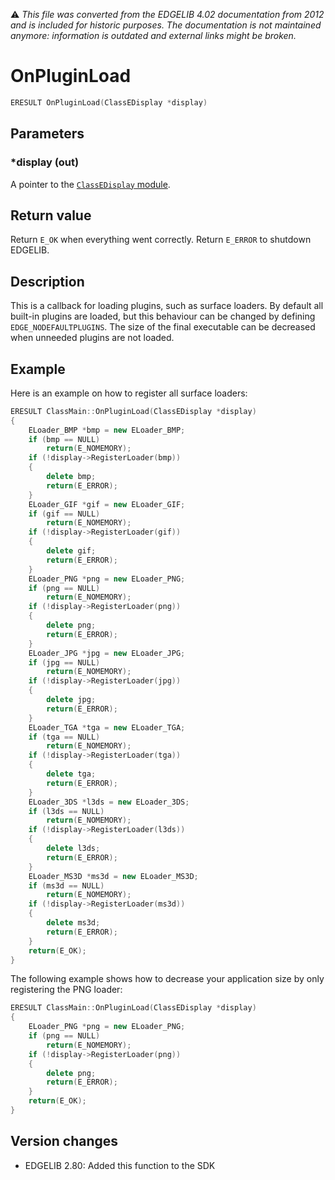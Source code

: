 :warning: _This file was converted from the EDGELIB 4.02 documentation from 2012 and is included for historic purposes. The documentation is not maintained anymore: information is outdated and external links might be broken._

# OnPluginLoad


```c++
ERESULT OnPluginLoad(ClassEDisplay *display)
```

## Parameters
### *display (out)
A pointer to the [`ClassEDisplay` module](classedisplay.md).

## Return value
Return `E_OK` when everything went correctly. Return `E_ERROR` to shutdown EDGELIB.

## Description
This is a callback for loading plugins, such as surface loaders. By default all built-in plugins are loaded, but this behaviour can be changed by defining `EDGE_NODEFAULTPLUGINS`. The size of the final executable can be decreased when unneeded plugins are not loaded.

## Example
Here is an example on how to register all surface loaders:

```c++
ERESULT ClassMain::OnPluginLoad(ClassEDisplay *display) 
{ 
    ELoader_BMP *bmp = new ELoader_BMP; 
    if (bmp == NULL) 
        return(E_NOMEMORY); 
    if (!display->RegisterLoader(bmp)) 
    { 
        delete bmp; 
        return(E_ERROR); 
    } 
    ELoader_GIF *gif = new ELoader_GIF; 
    if (gif == NULL) 
        return(E_NOMEMORY); 
    if (!display->RegisterLoader(gif)) 
    { 
        delete gif; 
        return(E_ERROR); 
    } 
    ELoader_PNG *png = new ELoader_PNG; 
    if (png == NULL) 
        return(E_NOMEMORY); 
    if (!display->RegisterLoader(png)) 
    { 
        delete png; 
        return(E_ERROR); 
    } 
    ELoader_JPG *jpg = new ELoader_JPG; 
    if (jpg == NULL) 
        return(E_NOMEMORY); 
    if (!display->RegisterLoader(jpg)) 
    { 
        delete jpg; 
        return(E_ERROR); 
    } 
    ELoader_TGA *tga = new ELoader_TGA; 
    if (tga == NULL) 
        return(E_NOMEMORY); 
    if (!display->RegisterLoader(tga)) 
    { 
        delete tga; 
        return(E_ERROR); 
    } 
    ELoader_3DS *l3ds = new ELoader_3DS; 
    if (l3ds == NULL) 
        return(E_NOMEMORY); 
    if (!display->RegisterLoader(l3ds)) 
    { 
        delete l3ds; 
        return(E_ERROR); 
    } 
    ELoader_MS3D *ms3d = new ELoader_MS3D; 
    if (ms3d == NULL) 
        return(E_NOMEMORY); 
    if (!display->RegisterLoader(ms3d)) 
    { 
        delete ms3d; 
        return(E_ERROR); 
    } 
    return(E_OK); 
}
```

The following example shows how to decrease your application size by only registering the PNG loader:


```c++
ERESULT ClassMain::OnPluginLoad(ClassEDisplay *display) 
{ 
    ELoader_PNG *png = new ELoader_PNG; 
    if (png == NULL) 
        return(E_NOMEMORY); 
    if (!display->RegisterLoader(png)) 
    { 
        delete png; 
        return(E_ERROR); 
    } 
    return(E_OK); 
}
```

## Version changes
- EDGELIB 2.80: Added this function to the SDK

